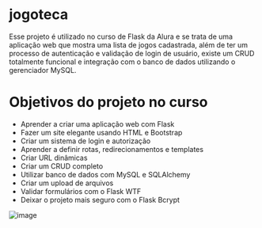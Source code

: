 # jogoteca
Esse projeto é utilizado no curso de Flask da Alura e se trata de uma aplicação web que mostra uma lista de jogos cadastrada, além de ter um processo de autenticação e validação de login de usuário, existe um CRUD totalmente funcional e integração com o banco de dados utilizando o gerenciador MySQL.

# Objetivos do projeto no curso
- Aprender a criar uma aplicação web com Flask
- Fazer um site elegante usando HTML e Bootstrap
- Criar um sistema de login e autorização
- Aprender a definir rotas, redirecionamentos e templates
- Criar URL dinâmicas
- Criar um CRUD completo
- Utilizar banco de dados com MySQL e SQLAlchemy
- Criar um upload de arquivos
- Validar formulários com o Flask WTF
- Deixar o projeto mais seguro com o Flask Bcrypt

![image](https://github.com/jujubap21/jogoteca/assets/148919434/e1c57956-04eb-4135-bf39-427a6022eb15)

